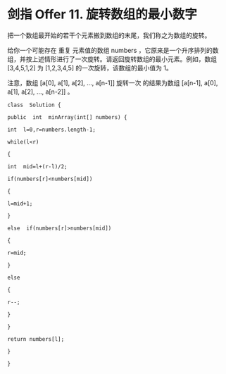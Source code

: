 ﻿#  剑指 Offer 11. 旋转数组的最小数字
把一个数组最开始的若干个元素搬到数组的末尾，我们称之为数组的旋转。

给你一个可能存在 重复 元素值的数组 numbers ，它原来是一个升序排列的数组，并按上述情形进行了一次旋转。请返回旋转数组的最小元素。例如，数组 [3,4,5,1,2] 为 [1,2,3,4,5] 的一次旋转，该数组的最小值为 1。  

注意，数组 [a[0], a[1], a[2], ..., a[n-1]] 旋转一次 的结果为数组 [a[n-1], a[0], a[1], a[2], ..., a[n-2]] 。
~~~
class  Solution {

public  int  minArray(int[] numbers) {

int  l=0,r=numbers.length-1;

while(l<r)

{

int  mid=l+(r-l)/2;

if(numbers[r]<numbers[mid])

{

l=mid+1;

}

else  if(numbers[r]>numbers[mid])

{

r=mid;

}

else

{

r--;

}

}

return numbers[l];

}

}
~~~
